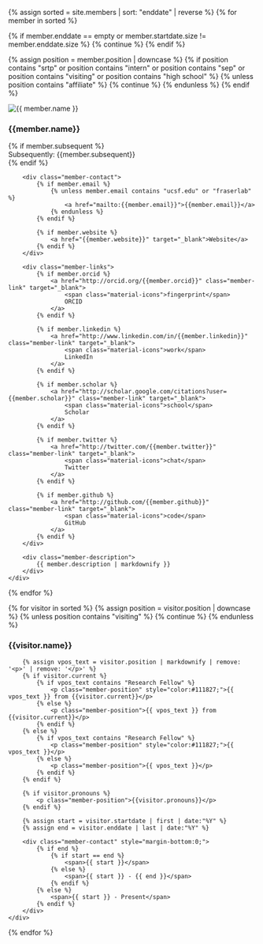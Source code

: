 {% assign sorted = site.members | sort: "enddate" | reverse %}
{% for member in sorted %}

{% if member.enddate == empty or member.startdate.size != member.enddate.size %}
{% continue %}
{% endif %}

{% assign position = member.position | downcase %}
{% if position contains "srtp" or position contains "intern" or position 
  contains "sep" or position contains "visiting"
  or position contains "high school" %}
{% unless position contains "affiliate" %}
{% continue %}
{% endunless %}
{% endif %}

<div id="{{member.name}}" class="member-item">
    <img class="member-photo" 
         src="{{ member.image }}" 
         {% if member.altimage %} onmouseover="this.src='{{ member.altimage }}';" onmouseout="this.src='{{ member.image }}';" {% endif %}
         alt="{{ member.name }}">
    <div class="member-info">
        <h3 class="member-name">{{member.name}}</h3>
        {% if member.subsequent %}
            <div class="member-contact" style="margin-bottom:0;">
                <span>Subsequently: {{member.subsequent}}</span>
            </div>
        {% endif %}
        
        <div class="member-contact">
            {% if member.email %}
                {% unless member.email contains "ucsf.edu" or "fraserlab" %}
                    <a href="mailto:{{member.email}}">{{member.email}}</a>
                {% endunless %}
            {% endif %}
            
            {% if member.website %}
                <a href="{{member.website}}" target="_blank">Website</a>
            {% endif %}
        </div>
        
        <div class="member-links">
            {% if member.orcid %}
                <a href="http://orcid.org/{{member.orcid}}" class="member-link" target="_blank">
                    <span class="material-icons">fingerprint</span>
                    ORCID
                </a>
            {% endif %}
            
            {% if member.linkedin %}
                <a href="http://www.linkedin.com/in/{{member.linkedin}}" class="member-link" target="_blank">
                    <span class="material-icons">work</span>
                    LinkedIn
                </a>
            {% endif %}
            
            {% if member.scholar %}
                <a href="http://scholar.google.com/citations?user={{member.scholar}}" class="member-link" target="_blank">
                    <span class="material-icons">school</span>
                    Scholar
                </a>
            {% endif %}
            
            {% if member.twitter %}
                <a href="http://twitter.com/{{member.twitter}}" class="member-link" target="_blank">
                    <span class="material-icons">chat</span>
                    Twitter
                </a>
            {% endif %}
            
            {% if member.github %}
                <a href="http://github.com/{{member.github}}" class="member-link" target="_blank">
                    <span class="material-icons">code</span>
                    GitHub
                </a>
            {% endif %}
        </div>

        <div class="member-description">
            {{ member.description | markdownify }}
        </div>
    </div>
</div>
{% endfor %}

<!-- Visitors Section -->
{% for visitor in sorted %}
{% assign position = visitor.position | downcase %}
{% unless position contains "visiting" %}
{% continue %}
{% endunless %}

<div id="{{visitor.name}}" class="member-item">
    <div class="member-info">
        <h3 class="member-name">{{visitor.name}}</h3>
        
        {% assign vpos_text = visitor.position | markdownify | remove: '<p>' | remove: '</p>' %}
        {% if visitor.current %}
            {% if vpos_text contains "Research Fellow" %}
                <p class="member-position" style="color:#111827;">{{ vpos_text }} from {{visitor.current}}</p>
            {% else %}
                <p class="member-position">{{ vpos_text }} from {{visitor.current}}</p>
            {% endif %}
        {% else %}
            {% if vpos_text contains "Research Fellow" %}
                <p class="member-position" style="color:#111827;">{{ vpos_text }}</p>
            {% else %}
                <p class="member-position">{{ vpos_text }}</p>
            {% endif %}
        {% endif %}
        
        {% if visitor.pronouns %}
            <p class="member-position">{{visitor.pronouns}}</p>
        {% endif %}
        
        {% assign start = visitor.startdate | first | date:"%Y" %}
        {% assign end = visitor.enddate | last | date:"%Y" %}
        
        <div class="member-contact" style="margin-bottom:0;">
            {% if end %}
                {% if start == end %}
                    <span>{{ start }}</span>
                {% else %}
                    <span>{{ start }} - {{ end }}</span>
                {% endif %}
            {% else %}
                <span>{{ start }} - Present</span>
            {% endif %}
        </div>
    </div>
</div>
{% endfor %}

